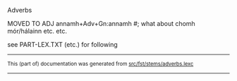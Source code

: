 Adverbs

MOVED TO ADJ annamh+Adv+Gn:annamh	#;
what about chomh mór/hálainn etc. etc. 

see PART-LEX.TXT (etc.) for following

* * *

<small>This (part of) documentation was generated from [src/fst/stems/adverbs.lexc](https://github.com/giellalt/lang-gle/blob/main/src/fst/stems/adverbs.lexc)</small>

---

